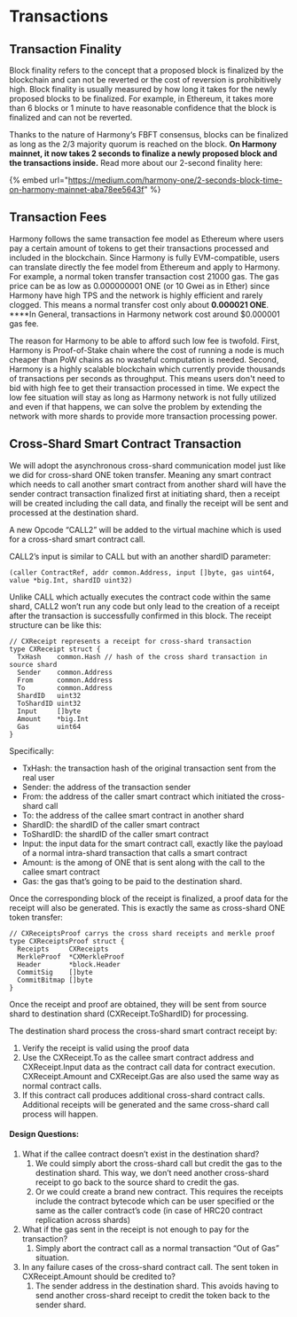 # Transactions

## Transaction Finality

Block finality refers to the concept that a proposed block is finalized by the blockchain and can not be reverted or the cost of reversion is prohibitively high. Block finality is usually measured by how long it takes for the newly proposed blocks to be finalized. For example, in Ethereum, it takes more than 6 blocks or 1 minute to have reasonable confidence that the block is finalized and can not be reverted. 

Thanks to the nature of Harmony‘s FBFT consensus, blocks can be finalized as long as the 2/3 majority quorum is reached on the block. **On Harmony mainnet, it now takes 2 seconds to finalize a newly proposed block and the transactions inside.** Read more about our 2-second finality here:

{% embed url="https://medium.com/harmony-one/2-seconds-block-time-on-harmony-mainnet-aba78ee5643f" %}

## Transaction Fees

Harmony follows the same transaction fee model as Ethereum where users pay a certain amount of tokens to get their transactions processed and included in the blockchain. Since Harmony is fully EVM-compatible, users can translate directly the fee model from Ethereum and apply to Harmony. For example, a normal token transfer transaction cost 21000 gas. The gas price can be as low as 0.000000001 ONE \(or 10 Gwei as in Ether\) since Harmony have high TPS and the network is highly efficient and rarely clogged. This means a normal transfer cost only about **0.000021 ONE**. ****In General, transactions in Harmony network cost around $0.000001 gas fee.

The reason for Harmony to be able to afford such low fee is twofold. First, Harmony is Proof-of-Stake chain where the cost of running a node is much cheaper than PoW chains as no wasteful computation is needed. Second, Harmony is a highly scalable blockchain which currently provide thousands of transactions per seconds as throughput. This means users don't need to bid with high fee to get their transaction processed in time. We expect the low fee situation will stay as long as Harmony network is not fully utilized and even if that happens, we can solve the problem by extending the network with more shards to provide more transaction processing power.

## Cross-Shard Smart Contract Transaction

We will adopt the asynchronous cross-shard communication model just like we did for cross-shard ONE token transfer. Meaning any smart contract which needs to call another smart contract from another shard will have the sender contract transaction finalized first at initiating shard, then a receipt will be created including the call data, and finally the receipt will be sent and processed at the destination shard.

A new Opcode “CALL2” will be added to the virtual machine which is used for a cross-shard smart contract call. 

CALL2’s input is similar to CALL but with an another shardID parameter:

```text
(caller ContractRef, addr common.Address, input []byte, gas uint64, value *big.Int, shardID uint32)
```

Unlike CALL which actually executes the contract code within the same shard, CALL2 won’t run any code but only lead to the creation of a receipt after the transaction is successfully confirmed in this block. The receipt structure can be like this:

```text
// CXReceipt represents a receipt for cross-shard transaction
type CXReceipt struct {
  TxHash    common.Hash // hash of the cross shard transaction in source shard
  Sender    common.Address
  From      common.Address
  To        common.Address
  ShardID   uint32
  ToShardID uint32
  Input     []byte
  Amount    *big.Int
  Gas       uint64
}
```

Specifically:

* TxHash: the transaction hash of the original transaction sent from the real user
* Sender: the address of the transaction sender
* From: the address of the caller smart contract which initiated the cross-shard call
* To: the address of the callee smart contract in another shard
* ShardID: the shardID of the caller smart contract
* ToShardID: the shardID of the caller smart contract
* Input: the input data for the smart contract call, exactly like the payload of a normal intra-shard transaction that calls a smart contract
* Amount: is the among of ONE that is sent along with the call to the callee smart contract
* Gas: the gas that’s going to be paid to the destination shard.

Once the corresponding block of the receipt is finalized, a proof data for the receipt will also be generated. This is exactly the same as cross-shard ONE token transfer:

```text
// CXReceiptsProof carrys the cross shard receipts and merkle proof
type CXReceiptsProof struct {
  Receipts     CXReceipts
  MerkleProof  *CXMerkleProof
  Header       *block.Header
  CommitSig    []byte
  CommitBitmap []byte
}
```

Once the receipt and proof are obtained, they will be sent from source shard to destination shard \(CXReceipt.ToShardID\) for processing.

The destination shard process the cross-shard smart contract receipt by:

1. Verify the receipt is valid using the proof data
2. Use the CXReceipt.To as the callee smart contract address and CXReceipt.Input data as the contract call data for contract execution. CXReceipt.Amount and CXReceipt.Gas are also used the same way as normal contract calls.
3. If this contract call produces additional cross-shard contract calls. Additional receipts will be generated and the same cross-shard call process will happen.

#### Design Questions:

1. What if the callee contract doesn’t exist in the destination shard?
   1. We could simply abort the cross-shard call but credit the gas to the destination shard. This way, we don’t need another cross-shard receipt to go back to the source shard to credit the gas.
   2. Or we could create a brand new contract. This requires the receipts include the contract bytecode which can be user specified or the same as the caller contract’s code \(in case of HRC20 contract replication across shards\)
2. What if the gas sent in the receipt is not enough to pay for the transaction?
   1. Simply abort the contract call as a normal transaction “Out of Gas” situation.
3. In any failure cases of the cross-shard contract call. The sent token in CXReceipt.Amount should be credited to?
   1. The sender address in the destination shard. This avoids having to send another cross-shard receipt to credit the token back to the sender shard.

